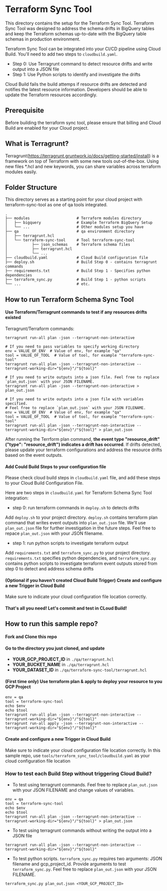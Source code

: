 # Terraform Sync Tool

This directory contains the setup for the Terraform Sync Tool. Terraform Sync Tool was designed to address the schema drifts in BigQuery tables and keep the 
Terraform schemas up-to-date with the BigQuery table schemas in production environment.

Terraform Sync Tool can be integrated into your CI/CD pipeline using Cloud Build. You'll need to add two steps to `cloudbuild.yaml`. 
- Step 0: Use Terragrunt command to detect resource drifts and write output into a JSON file
- Step 1: Use Python scripts to identify and investigate the drifts

Cloud Build fails the build attemps if resource drifts are detected and notifies the latest resource information. Developers should be able to update
the Terraform resources accordingly. 

## Prerequisite
Before building the terraform sync tool, please ensure that billing and Cloud Build are enabled for your Cloud project.

## What is Terragrunt?
Terragrunt(https://terragrunt.gruntwork.io/docs/getting-started/install) is a framework on top of Terraform with some new tools out-of-the-box. 
Using new files *.hcl and new keywords, you can share variables across terraform modules easily.

## Folder Structure
This directory serves as a starting point for your cloud project with terraform-sync-tool as one of qa tools integrated.

    .
    ├── modules                     # Terraform modules directory
    │   ├── bigquery                # Example Terraform BigQuery Setup
    │   └── ...                     # Other modules setup you have
    ├── qa                          # qa environment directory
    │   ├── terragrunt.hcl      
    │   └── terraform-sync-tool     # Tool terraform-sync-tool
    │           ├── json_schemas    # Terraform schema files 
    │           ├── terragrunt.hcl
    │           └── ...
    ├── cloudbuild.yaml             # Cloud Build configuration file
    ├── deploy.sh                   # Build Step 0 - contains terragrunt commands
    ├── requirements.txt            # Build Step 1 - Specifies python dependencies
    ├── terraform_sync.py           # Build Step 1 - python scripts
    └── ...                         # etc.

## How to run Terraform Schema Sync Tool

#### Use Terraform/Terragrunt commands to test if any resources drifts existed

Terragrunt/Terraform commands:
```
terragrunt run-all plan -json --terragrunt-non-interactive

# If you need to pass variables to specify working directory
env = VALUE_OF_ENV  # Value of env, for example "qa"
tool = VALUE_OF_TOOL  # Value of tool, for example "terraform-sync-tool"
terragrunt run-all plan -json --terragrunt-non-interactive --terragrunt-working-dir="${env}"/"${tool}"

# If you need to write outputs into a json file. Feel free to replace `plan_out.json` with your JSON FILENAME.
terragrunt run-all plan -json --terragrunt-non-interactive > plan_out.json

# If you need to write outputs into a json file with variables specified. 
# Feel free to replace `plan_out.json` with your JSON FILENAME.
env = VALUE_OF_ENV  # Value of env, for example "qa"
tool = VALUE_OF_TOOL  # Value of tool, for example "terraform-sync-tool"
terragrunt run-all plan -json --terragrunt-non-interactive --terragrunt-working-dir="${env}"/"${tool}" > plan_out.json
```

After running the Terrform plan command, **the event type "resource_drift"("type": "resource_drift") indicates a drift has occurred**.
If drifts detected, please update your terraform configurations and address the resource drifts based on the event outputs.


#### Add Could Build Steps to your configuration file

Please check cloud build steps in `cloudbuild.yaml` file, and add these steps to your Cloud Build Configuration File.

Here are two steps in `cloudbuild.yaml` for Terraform Schema Sync Tool integration: 

- step 0: run terraform commands in `deploy.sh` to detects drifts

Add `deploy.sh` to your project directory. `deploy.sh` contains terraform plan command that writes event outputs into `plan_out.json` file. We'll use `plan_out.json` file for further investigation in the future steps. Feel free to repace `plan_out.json` with your JSON filename.


- step 1: run python scripts to investigate terraform output

Add `requirements.txt` and `terraform_sync.py` to your project directory. `requirements.txt` specifies python dependencies, and `terraform_sync.py` contains python scripts to
investigate terraform event outputs stored from step 0 to detect and address schema drifts

#### (Optional if you haven't created Cloud Build Trigger) Create and configure a new Trigger in Cloud Build
Make sure to indicate your cloud configuration file location correctly.

#### That's all you need! Let's commit and test in CLoud Build!


## How to run this sample repo?

#### Fork and Clone this repo

#### Go to the directory you just cloned, and update

- **YOUR_GCP_PROJECT_ID** in `./qa/terragrunt.hcl` 
- **YOUR_BUCKET_NAME** in `./qa/terragrunt.hcl` 
- **YOUR_DATASET_ID** in `./qa/terraform-sync-tool/terragrunt.hcl` 

#### (First time only) Use terraform plan & apply to deploy your resource to you GCP Project

```
env = qa
tool = terraform-sync-tool
echo $env
echo $tool
terragrunt run-all plan -json --terragrunt-non-interactive --terragrunt-working-dir="${env}"/"${tool}"
terragrunt run-all apply -json --terragrunt-non-interactive --terragrunt-working-dir="${env}"/"${tool}"
```
#### Create and configure a new Trigger in Cloud Build
Make sure to indicate your cloud configuration file location correctly. 
In this sample repo, use `tools/terraform_sync_tool/cloudbuild.yaml` as your cloud configuration file location

### How to test each Build Step without triggering Cloud Build?

- To test using terragrunt commands. Feel free to replace `plan_out.json` with your JSON FILENAME and change values of variables.
```
env = qa
tool = terraform-sync-tool
echo $env
echo $tool
terragrunt run-all plan -json --terragrunt-non-interactive --terragrunt-working-dir="${env}"/"${tool}" > plan_out.json
```

- To test using terragrunt commands without writing the output into a JSON file
```
terragrunt run-all plan -json --terragrunt-non-interactive --terragrunt-working-dir="${env}"/"${tool}"
```

- To test python scripts. `terraform_sync.py` requires two arguments: JSON filename and gcp_project_id. Provide arguments to test `terraform_sync.py`. Feel free to replace `plan_out.json` with your JSON FILENAME.
```
terraform_sync.py plan_out.json <YOUR_GCP_PROJECT_ID>
```

